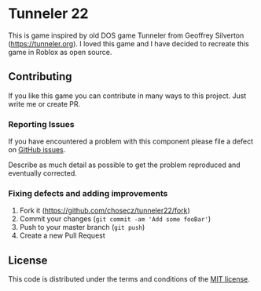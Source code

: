 # Tunneler 22

This is game inspired by old DOS game Tunneler from Geoffrey Silverton (https://tunneler.org). I loved this game and I have decided to recreate this game in Roblox as open source.

## Contributing

If you like this game you can contribute in many ways to this project. Just write me or create PR.

### Reporting Issues

If you have encountered a problem with this component please file a defect on [GitHub issues].

Describe as much detail as possible to get the problem reproduced and eventually corrected.

### Fixing defects and adding improvements

1. Fork it (<https://github.com/chosecz/tunneler22/fork>)
2. Commit your changes (`git commit -am 'Add some fooBar'`)
3. Push to your master branch (`git push`)
4. Create a new Pull Request

## License
This code is distributed under the terms and conditions of the [MIT license](LICENSE).

[GitHub issues]: https://github.com/chosecz/tunneler22/issues
